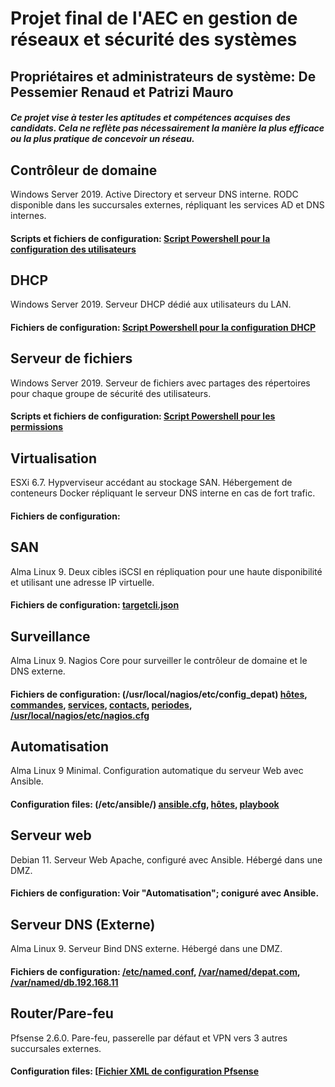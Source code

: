 # Projet final de l'AEC en gestion de réseaux et sécurité des systèmes
## Propriétaires et administrateurs de système: De Pessemier Renaud et Patrizi Mauro
##### _Ce projet vise à tester les aptitudes et compétences acquises des candidats. Cela ne reflète pas nécessairement la manière la plus efficace ou la plus pratique de concevoir un réseau._

## **Contrôleur de domaine**
Windows Server 2019. Active Directory et serveur DNS interne. RODC disponible dans les succursales externes, répliquant les services AD et DNS internes.
#### Scripts et fichiers de configuration: [Script Powershell pour la configuration des utilisateurs](AD/ADUsers.ps1)

## **DHCP**
Windows Server 2019. Serveur DHCP dédié aux utilisateurs du LAN.
#### Fichiers de configuration: [Script Powershell pour la configuration DHCP](DHCP/DHCPscope.ps1)

## **Serveur de fichiers**
Windows Server 2019. Serveur de fichiers avec partages des répertoires pour chaque groupe de sécurité des utilisateurs.
#### Scripts et fichiers de configuration: [Script Powershell pour les permissions](FileServer/SMB_Icacls.ps1)

## **Virtualisation**
ESXi 6.7. Hypverviseur accédant au stockage SAN. Hébergement de conteneurs Docker répliquant le serveur DNS interne en cas de fort trafic.
#### Fichiers de configuration:

## **SAN**
Alma Linux 9. Deux cibles iSCSI en répliquation pour une haute disponibilité et utilisant une adresse IP virtuelle.
#### Fichiers de configuration: [targetcli.json](SAN/targetcli.json)

## **Surveillance**
Alma Linux 9. Nagios Core pour surveiller le contrôleur de domaine et le DNS externe.
#### Fichiers de configuration: (/usr/local/nagios/etc/config_depat) [hôtes](Nagios/hosts.cfg), [commandes](Nagios/commands.cfg), [services](Nagios/services.cfg), [contacts](Nagios/contacts.cfg), [periodes](Nagios/periods.cfg), [/usr/local/nagios/etc/nagios.cfg](Nagios/nagios.cfg)

## **Automatisation**
Alma Linux 9 Minimal. Configuration automatique du serveur Web avec Ansible.
#### Configuration files: (/etc/ansible/) [ansible.cfg](Ansible/ansible.cfg), [hôtes](Ansible/hosts), [playbook](Ansible/web-playbook.yaml)

## **Serveur web**
Debian 11. Serveur Web Apache, configuré avec Ansible. Hébergé dans une DMZ.
#### Fichiers de configuration: Voir "Automatisation"; coniguré avec Ansible.

## **Serveur DNS (Externe)**
Alma Linux 9. Serveur Bind DNS externe. Hébergé dans une DMZ.
#### Fichiers de configuration: [/etc/named.conf](Bind/named.conf), [/var/named/depat.com](Bind/depat.com), [/var/named/db.192.168.11](Bind/db.192.168.11)

## **Router/Pare-feu**
Pfsense 2.6.0. Pare-feu, passerelle par défaut et VPN vers 3 autres succursales externes.
#### Configuration files: [[Fichier XML de configuration Pfsense](PfSense/config-pfSense.depat.local-20230622164741.xml)
